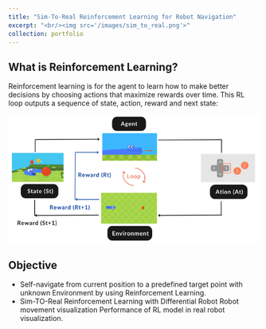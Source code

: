 ```yaml
---
title: "Sim-To-Real Reinforcement Learning for Robot Navigation"
excerpt: "<br/><img src='/images/sim_to_real.png'>"
collection: portfolio
---
```


## What is Reinforcement Learning?
Reinforcement learning is for the agent to learn how to make better decisions by choosing actions that maximize rewards over time. This RL loop outputs a sequence of state, action, reward and next state:

![Reinforcement Learning Loop](/images/rl_01.png)

## Objective

- Self-navigate from current position to a predefined target point with unknown Environment by using Reinforcement Learning.
- Sim-TO-Real Reinforcement Learning with Differential Robot Robot movement visualization Performance of RL model in real robot visualization.
